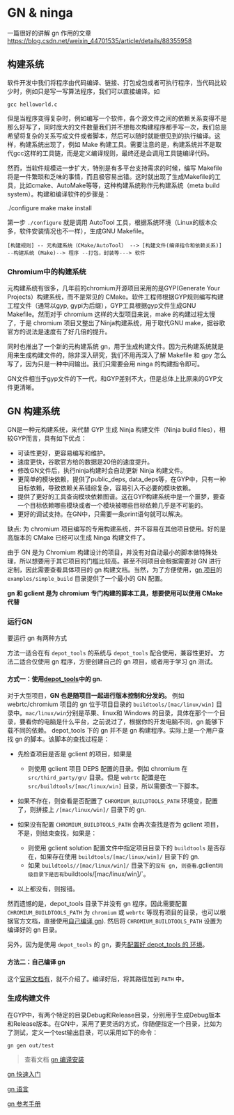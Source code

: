# GN & ninga

一篇很好的讲解 gn 作用的文章 https://blog.csdn.net/weixin_44701535/article/details/88355958

## 构建系统

软件开发中我们将程序由代码编译、链接、打包成包或者可执行程序，当代码比较少时，例如只是写一写算法程序，我们可以直接编译。如
```
gcc helloworld.c
```
但是当程序变得复杂时，例如编写一个软件，各个源文件之间的依赖关系变得不是那么好写了，同时庞大的文件数量我们并不想每次构建程序都手写一次，我们总是希望将复杂的关系写成文件或者脚本，然后可以随时就能很见到的执行编译。这样，构建系统出现了，例如 Make 构建工具。需要注意的是，构建系统并不是取代gcc这样的工具链，而是定义编译规则，最终还是会调用工具链编译代码。

然而，当软件规模进一步扩大，特别是有多平台支持需求的时候，编写  Makefile 将是一件繁琐和乏味的事情，而且极容易出错。这时就出现了生成Makefile的工具，比如cmake、AutoMake等等，这种构建系统称作元构建系统（meta build system）。构建和编译软件的步骤是：

./configure
make
make install

第一步 `./configure` 就是调用 AutoTool 工具，根据系统环境（Linux的版本众多，软件安装情况也不一样），生成GNU Makefile。


```
[构建规则] -- 元构建系统（CMake/AutoTool） --> [构建文件(编译指令和依赖关系)] --构建系统 (Make)--> 程序 --打包，封装等---> 软件
```

### Chromium中的构建系统

元构建系统有很多，几年前的chromium开源项目采用的是GYP(Generate Your Projects）构建系统，而不是常见的 CMake。软件工程师根据GYP规则编写构建工程文件（通常以gyp, gypi为后缀），GYP工具根据gyp文件生成GNU Makefile。然而对于 chromium 这样的大型项目来说，make 的构建过程太慢了，于是 chromium 项目又整出了Ninja构建系统，用于取代GNU make，据谷歌官方的说法是速度有了好几倍的提升。

同时也推出了一个新的元构建系统 gn，用于生成构建文件。因为元构建系统就是用来生成构建文件的，除非深入研究，我们不用再深入了解 Makefile 和 gpy 怎么写了，因为只是一种中间输出。我们只需要会用 ninga 的构建指令即可。

GN文件相当于gyp文件的下一代，和GYP差别不大，但是总体上比原来的GYP文件更清晰。

## GN 构建系统

GN是一种元构建系统，来代替 GYP 生成 Ninja 构建文件（Ninja build files），相较GYP而言，具有如下优点：

- 可读性更好，更容易编写和维护。
- 速度更快，谷歌官方给的数据是20倍的速度提升。
- 修改GN文件后，执行ninja构建时会自动更新 Ninja 构建文件。
- 更简单的模块依赖，提供了public_deps, data_deps等，在GYP中，只有一种目标依赖，导致依赖关系错综复杂，容易引入不必要的模块依赖。
- 提供了更好的工具查询模块依赖图谱。这在GYP构建系统中是一个噩梦，要查一个目标依赖哪些模块或者一个模块被哪些目标依赖几乎是不可能的。
- 更好的调试支持。在GN中，只需要一条print语句就可以解决。

缺点:
为 chromium 项目编写的专用构建系统，并不容易在其他项目使用。好的是高版本的 CMake 已经可以生成 Ninga 构建文件了。

由于 GN 是为 Chromium 构建设计的项目，并没有对自动最小的脚本做特殊处理，所以想要用于其它项目的门槛比较高。甚至不同项目会根据需要对 GN 进行定制，因此需要查看具体项目的 gn 构建文档。当然，为了方便使用，[gn 项目](https://gn.googlesource.com/gn/)的 `examples/simple_build` 目录提供了一个最小的 GN 配置。


**gn 和 gclient 是为 chromium 专门构建的脚本工具，想要使用可以使用 CMake 代替**

### 运行GN

要运行 gn 有两种方式

方法一适合在有 `depot_tools` 的系统与 `depot_tools` 配合使用，兼容性更好。
方法二适合仅使用 gn 程序，方便创建自己的 gn 项目，或者用于学习 gn 测试。

#### 方式一：使用[depot_tools](https://commondatastorage.googleapis.com/chrome-infra-docs/flat/depot_tools/docs/html/depot_tools_tutorial.html#_setting_up)中的 gn.

对于大型项目，**GN 也是随项目一起进行版本控制和分发的。** 例如 webrtc/chromium 项目的 gn 位于项目目录的 `buildtools/[mac/linux/win]` 目录中。`mac/linux/win`分别是苹果、linux和 Windows 的目录，具体在那个一个目录，要看你的电脑是什么平台，之前说过了，根据你的开发电脑不同，gn 能够下载不同的依赖。 depot_tools 下的 gn 并不是 gn 构建程序。实际上是一个用户查找 gn 的脚本。该脚本的查找过程是：

- 先检查项目是否是 gclient 的项目，如果是
    - 则使用 gclient 项目 DEPS 配置的目录。例如 chromium 在 `src/third_party/gn/` 目录。但是 `webrtc` 配置是在 `src/buildtools/[mac/linux/win]` 目录，所以需要改一下脚本。
    
- 如果不存在，则查看是否配置了 `CHROMIUM_BUILDTOOLS_PATH` 环境变，配置了，则拼接上 `/[mac/linux/win]/` 目录下的 gn.

- 如果没有配置 `CHROMIUM_BUILDTOOLS_PATH` 会再次查找是否为 gclient 项目，不是，则结束查找，如果是：
    - 则使用 gclient solution 配置文件中指定项目目录下的 `buildtools` 是否存在，如果存在使用 `buildtools/[mac/linux/win]/` 目录下的 gn.
    - 如果 `buildtools//[mac/linux/win]/` 目录下的` 没有 gn, 则查看 `.gclient` 同级目录下是否有 `buildtools/[mac/linux/win]/`。

- 以上都没有，则报错。


然而遗憾的是，depot_tools 目录下并没有 gn 程序。因此需要配置 `CHROMIUM_BUILDTOOLS_PATH` 为 `chromium` 或 `webrtc` 等现有项目的目录，也可以根据官方文档，直接使用[自己编译 gn](https://gn.googlesource.com/gn/)). 然后将 `CHROMIUM_BUILDTOOLS_PATH` 设置为编译好的 gn 目录。

另外，因为是使用 `depot_tools` 的 gn，要先[配置好 depot_tools 的 环境](https://commondatastorage.googleapis.com/chrome-infra-docs/flat/depot_tools/docs/html/depot_tools_tutorial.html#_setting_up)。

#### 方法二：自己编译 gn

这个[官网文档有](https://gn.googlesource.com/gn/)，就不介绍了。编译好后，将其路径加到 `PATH` 中。



### 生成构建文件

在GYP中，有两个特定的目录Debug和Release目录，分别用于生成Debug版本和Release版本。在GN中，采用了更灵活的方式，你随便指定一个目录，比如为了测试，定义一个test输出目录，可以采用如下的命令：

```shell
gn gen out/test
```





> 查看文档
[gn 编译安装](https://gn.googlesource.com/gn/)

[gn 快速入门](https://gn.googlesource.com/gn/+/HEAD/docs/quick_start.md)

[gn 语言](https://chromium.googlesource.com/chromium/src/tools/gn/+/48062805e19b4697c5fbd926dc649c78b6aaa138/docs/language.md)

[gn 参考手册](https://gn.googlesource.com/gn/+/master/docs/reference.md)
